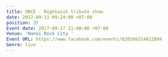 ```yaml
---
title: ONCE - Nightwish tribute show
date: 2017-09-11 09:24:00 +07:00
position: 37
Event date: 2017-09-17 21:00:00 +07:00
Venue: 'Hanoi Rock City '
Event URL: https://www.facebook.com/events/820166314812894
Genre: live
---
```


